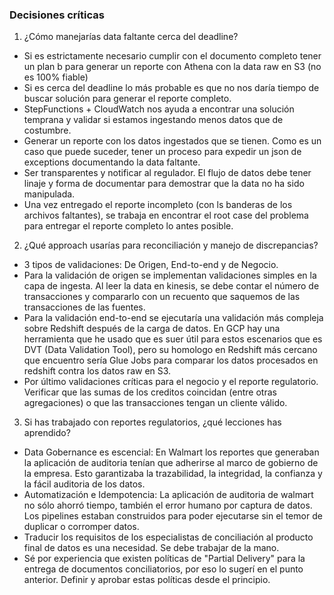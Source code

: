 ### Decisiones críticas
1. ¿Cómo manejarías data faltante cerca del deadline?
- Si es estrictamente necesario cumplir con el documento completo tener un plan b para generar un reporte con Athena con la data raw en S3 (no es 100% fiable)
- Si es cerca del deadline lo más probable es que no nos daría tiempo de buscar solución para generar el reporte completo.
- StepFunctions + CloudWatch nos ayuda a encontrar una solución temprana y validar si estamos ingestando menos datos que de costumbre.
- Generar un reporte con los datos ingestados que se tienen. Como es un caso que puede suceder, tener un proceso para expedir un json de exceptions documentando la data faltante.
- Ser transparentes y notificar al regulador. El flujo de datos debe tener linaje y forma de documentar para demostrar que la data no ha sido manipulada.
- Una vez entregado el reporte incompleto (con ls banderas de los archivos faltantes), se trabaja en encontrar el root case del problema para entregar el reporte completo lo antes posible.
   
2. ¿Qué approach usarías para reconciliación y manejo de discrepancias?
- 3 tipos de validaciones: De Origen, End-to-end y de Negocio.
- Para la validación de origen se implementan validaciones simples en la capa de ingesta. Al leer la data en kinesis, se debe contar el número de transacciones y compararlo con un recuento que saquemos de las transacciones de las fuentes.
- Para la validación end-to-end se ejecutaría una validación más compleja sobre Redshift después de la carga de datos. En GCP hay una herramienta que he usado que es suer útil para estos escenarios que es DVT (Data Validation Tool), pero su homologo en Redshift más cercano que encuentro sería Glue Jobs para comparar los datos procesados en redshift contra los datos raw en S3.
- Por último validaciones críticas para el negocio y el reporte regulatorio. Verificar que las sumas de los creditos coincidan (entre otras agregaciones) o que las transacciones tengan un cliente válido.
   
3. Si has trabajado con reportes regulatorios, ¿qué lecciones has aprendido?
- Data Gobernance es escencial: En Walmart los reportes que generaban la aplicación de auditoria tenían que adherirse al marco de gobierno de la empresa. Esto garantizaba la trazabilidad, la integridad, la confianza y la fácil auditoria de los datos.
- Automatización e Idempotencia: La aplicación de auditoria de walmart no sólo ahorró tiempo, también el error humano por captura de datos. Los pipelines estaban construidos para poder ejecutarse sin el temor de duplicar o corromper datos.
- Traducir los requisitos de los especialistas de conciliación al producto final de datos es una necesidad. Se debe trabajar de la mano.
- Sé por experiencia que existen políticas de "Partial Delivery" para la entrega de documentos conciliatorios, por eso lo sugerí en el punto anterior. Definir y aprobar estas políticas desde el principio.
